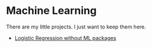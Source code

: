 # Machine Learning

There are my little projects. I just want to keep them here.
- [Logistic Regression without ML packages](https://github.com/ashimovtemirlan/Machine_Learning/tree/master/tengriknews_binary_classification)
